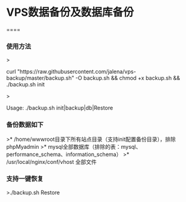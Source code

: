 # VPS数据备份及数据库备份
====
<h3>使用方法</h3>
><p>curl "https://raw.githubusercontent.com/jalena/vps-backup/master/backup.sh" -O backup.sh && chmod +x backup.sh && ./backup.sh init</p>
><p>Usage: ./backup.sh init|backup|db|Restore</p>

<h3>备份数据如下</h3>
>* /home/wwwroot目录下所有站点目录（支持init配置备份目录），排除phpMyadmin
>* mysql全部数据库（排除的表：mysql、performance_schema、information_schema）
>* /usr/local/nginx/conf/vhost 全部文件


<h3>支持一键恢复</h3>
>./backup.sh Restore
